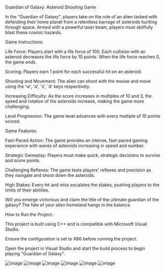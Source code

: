 
Guardian of Galaxy: Asteroid Shooting Game

In the "Guardian of Galaxy", players take on the role of an alien tasked with defending their home planet from a relentless barrage of asteroids hurtling through space. Armed with a powerful laser beam, players
must skillfully blast these cosmic hazards.

Game Instructions:

Life Force: Players start with a life force of 100. Each collision with an asteroid decreases the life force by 10 points. When the life force reaches 0, the game ends.

Scoring: Players earn 1 point for each successful hit on an asteroid. 

Shooting and Movement: The alien can shoot with the mouse and move using the 'w', 'a', 's', 'd' keys respectively.

Increasing Difficulty: As the score increases in multiples of 10 and 3, the speed and rotation of the asteroids increase, making the game more challenging.

Level Progression: The game level advances with every multiple of 10 points scored.

Game Features:

Fast-Paced Action: The game provides an intense, fast-paced gaming experience with waves of asteroids increasing in speed and number.

Strategic Gameplay: Players must make quick, strategic decisions to survive and score points.

Challenging Reflexes: The game tests players' reflexes and precision as they navigate and shoot down the asteroids.

High Stakes: Every hit and miss escalates the stakes, pushing players to the limits of their abilities.

Will you emerge victorious and claim the title of the ultimate guardian of the galaxy? The fate of your alien homeland hangs in the balance.

How to Run the Project:

This project is built using C++ and is compatible with Microsoft Visual Studio.

Ensure the configuration is set to X86 before running the project.

Open the project in Visual Studio and start the build process to begin playing "Guardian of Galaxy".

![image](https://github.com/IshitaSuchdeva/space-shooter-game/assets/91798812/3d2a42d2-e365-4e7c-84fb-24173405b0f5)
![image](https://github.com/IshitaSuchdeva/space-shooter-game/assets/91798812/9e7284a6-9f50-437d-86ae-d4ccbe971bc5)
![image](https://github.com/IshitaSuchdeva/space-shooter-game/assets/91798812/6b41a4b8-7166-47c5-bc8a-9e4c77a683aa)
![image](https://github.com/IshitaSuchdeva/space-shooter-game/assets/91798812/3680db7a-0c7d-47c6-a2fb-d6802bbdc5f3)
![image](https://github.com/IshitaSuchdeva/space-shooter-game/assets/91798812/259b9398-a641-4aac-ae23-1a399339351b)
![image](https://github.com/IshitaSuchdeva/space-shooter-game/assets/91798812/f581da1d-3c2e-46b6-97a4-655b7c6dd817)

